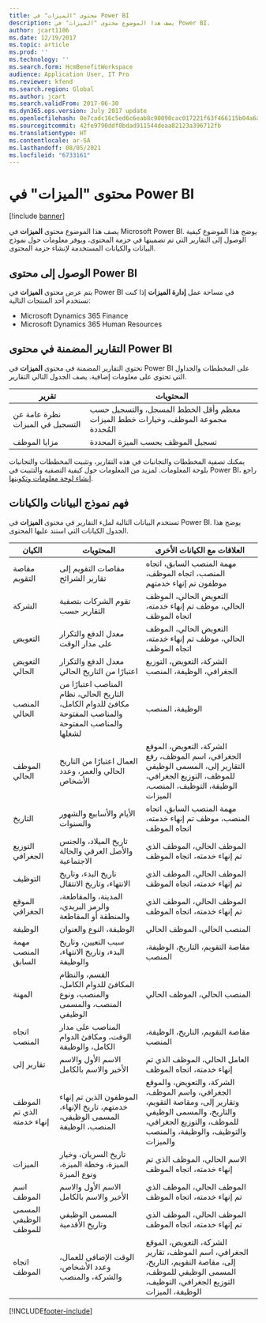 ```yaml
---
title: محتوى "الميزات" في Power BI
description: يصف هذا الموضوع محتوى "الميزات" في Power BI.
author: jcart1106
ms.date: 12/19/2017
ms.topic: article
ms.prod: ''
ms.technology: ''
ms.search.form: HcmBenefitWorkspace
audience: Application User, IT Pro
ms.reviewer: kfend
ms.search.region: Global
ms.author: jcart
ms.search.validFrom: 2017-06-30
ms.dyn365.ops.version: July 2017 update
ms.openlocfilehash: 0e7cadc16c5ed6c6eab8c90090cac017221f63f466115b04a6a3b843db44b1c7
ms.sourcegitcommit: 42fe9790ddf0bdad911544deaa82123a396712fb
ms.translationtype: HT
ms.contentlocale: ar-SA
ms.lasthandoff: 08/05/2021
ms.locfileid: "6733161"
---
```

# <a name="benefits-power-bi-content"></a>محتوى "الميزات" في Power BI

[!include [banner](../includes/banner.md)]

يصف هذا الموضوع محتوى **الميزات** في Microsoft Power BI. يوضح هذا الموضوع كيفية الوصول إلى التقارير التي تم تضمينها في حزمة المحتوى، ويوفر معلومات حول نموذج البيانات والكيانات المستخدمة لإنشاء حزمة المحتوى.

## <a name="accessing-the-power-bi-content"></a>الوصول إلى محتوى Power BI
يتم عرض محتوى **الميزات** في Power BI في مساحة عمل **إدارة الميزات** إذا كنت تستخدم أحد المنتجات التالية:

- Microsoft Dynamics 365 Finance
- Microsoft Dynamics 365 Human Resources

## <a name="reports-that-are-included-in-the-power-bi-content"></a>التقارير المضمنة في محتوى Power BI
تحتوي التقارير المضمنة في محتوى **الميزات** في Power BI على المخططات والجداول التي تحتوي على معلومات إضافية. يصف الجدول التالي التقارير.

| تقرير                      | المحتويات                                                                                       |
|-----------------------------|------------------------------------------------------------------------------------------------|
| نظرة عامة عن التسجيل في الميزات | معظم وأقل الخطط المسجل، والتسجيل حسب مجموعة الموظف، وخيارات خطط الميزات المُحددة |
| مزايا الموظف           | تسجيل الموظف بحسب الميزة المحددة                                                        |

يمكنك تصفية المخططات والتجانبات في هذه التقارير، وتثبيت المخططات والتجانبات بلوحة المعلومات. لمزيد من المعلومات حول كيفية التصفية والتثبيت في Power BI، راجع [إنشاء لوحة معلومات وتكوينها](https://powerbi.microsoft.com/guided-learning/powerbi-learning-4-2-create-configure-dashboards).

## <a name="understanding-the-data-model-and-entities"></a>فهم نموذج البيانات والكيانات
تستخدم البيانات التالية لملء التقارير في محتوى **الميزات** في Power BI. يوضح هذا الجدول الكيانات التي استند عليها المحتوى.

| الكيان                   | المحتويات                                                                                                   | العلاقات مع الكيانات الأخرى |
|--------------------------|------------------------------------------------------------------------------------------------------------|-----------------------------------|
| مقاصة التقويم          | مقاصات التقويم إلى تقارير الشرائح                                                                          | مهمة المنصب السابق، اتجاه المنصب، اتجاه الموظف، موظفون تم إنهاء خدمتهم |
| الشركة                  | تقوم الشركات بتصفية التقارير حسب                                                                             | التعويض الحالي، الموظف الحالي، موظف تم إنهاء خدمته، اتجاه الموظف |
| التعويض             | معدل الدفع والتكرار على مدار الوقت                                                                           | التعويض الحالي، الموظف الحالي، موظف تم إنهاء خدمته، اتجاه الموظف |
| التعويض الحالي     | معدل الدفع والتكرار اعتبارًا من التاريخ الحالي                                                              | الشركة، التعويض، التوزيع الجغرافي، الوظيفة، المنصب |
| المنصب الحالي         | المناصب اعتبارًا من التاريخ الحالي، نظام مكافئ للدوام الكامل، والمناصب المفتوحة والمناصب المفتوحة لشغلها | الوظيفة، المنصب |
| الموظف الحالي         | العمال اعتبارًا من التاريخ الحالي والعمر، وعدد الأشخاص                                                         | الشركة، التعويض، الموقع الجغرافي، اسم الموظف، رفع التقارير إلى، المسمى الوظيفي للموظف، التوزيع الجغرافي، الوظيفة، التوظيف، المنصب، الميزات |
| التاريخ                     | الأيام والأسابيع والشهور والسنوات                                                                             | مهمة المنصب السابق، اتجاه المنصب، موظف تم إنهاء خدمته، اتجاه الموظف |
| التوزيع الجغرافي             | تاريخ الميلاد، والجنس والأصل العرقي والحالة الاجتماعية                                                   | الموظف الحالي، الموظف الذي تم إنهاء خدمته، اتجاه الموظف |
| التوظيف               | تاريخ البدء، وتاريخ الانتهاء، وتاريخ الانتقال                                                                  | الموظف الحالي، الموظف الذي تم إنهاء خدمته، اتجاه الموظف |
| الموقع الجغرافي      | المدينة، والمقاطعة، والرمز البريدي، والمنطقة أو المقاطعة                                                           | الموظف الحالي، الموظف الذي تم إنهاء خدمته، اتجاه الموظف |
| الوظيفة                      | الوظيفة، النوع والعنوان                                                                                  | المنصب الحالي، الموظف الحالي |
| مهمة المنصب السابق | سبب التعيين، وتاريخ البدء، وتاريخ الانتهاء، والوظيفة                                                           | مقاصة التقويم، التاريخ، الوظيفة، المنصب |
| المهنة                 | القسم، والنظام المكافئ للدوام الكامل، والمنصب، ونوع المنصب، والمسمى الوظيفي                                                        | المنصب الحالي، الموظف الحالي |
| اتجاه المنصب           | المناصب على مدار الوقت، ومكافئ الدوام الكامل، والوظيفة                                                                          | مقاصة التقويم، التاريخ، الوظيفة، المنصب |
| تقارير إلى               | الاسم الأول والاسم الأخير والاسم بالكامل                                                                       | العامل الحالي، الموظف الذي تم إنهاء خدمته، اتجاه الموظف |
| الموظف الذي تم إنهاء خدمته      | الموظفون الذين تم إنهاء خدمتهم، تاريخ الإنهاء، المسمى الوظيفي، المنصب، الوظيفة                                           | الشركة، والتعويض، والموقع الجغرافي، واسم الموظف، وتقارير إلى، ومقاصة التقويم، والتاريخ، والمسمى الوظيفي للموظف، والتوزيع الجغرافي، والتوظيف، والوظيفة، والمنصب والميزات |
| الميزات                 | تاريخ السريان، وخيار الميزة، وخطة الميزة، ونوع الميزة                                             | الاسم الحالي، الموظف الذي تم إنهاء خدمته، اتجاه الموظف |
| اسم الموظف            | الاسم الأول والاسم الأخير والاسم بالكامل                                                                       | الموظف الحالي، الموظف الذي تم إنهاء خدمته، اتجاه الموظف |
| المسمى الوظيفي للموظف           | المسمى الوظيفي وتاريخ الأقدمية                                                                                   | الموظف الحالي، الموظف الذي تم إنهاء خدمته، اتجاه الموظف |
| اتجاه الموظف           | الوقت الإضافي للعمال، وعدد الأشخاص، والشركة، والمنصب                                                        | الشركة، التعويض، الموقع الجغرافي، اسم الموظف، تقارير إلى، مقاصة التقويم، التاريخ، المسمى الوظيفي للموظف، التوزيع الجغرافي، التوظيف، الوظيفة، الميزات |


[!INCLUDE[footer-include](../../../includes/footer-banner.md)]